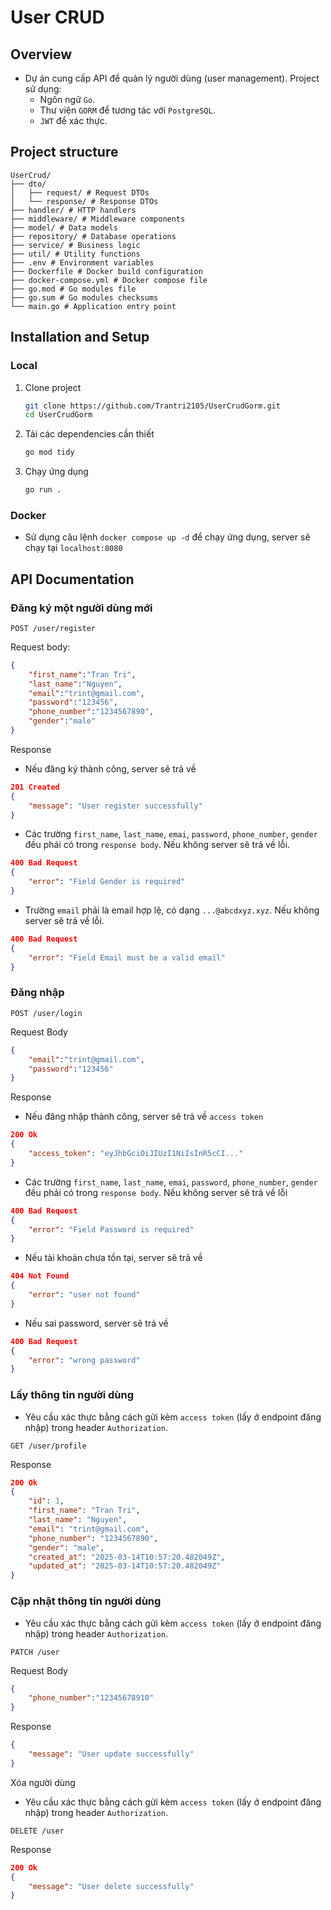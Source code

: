 # User CRUD

## Overview
- Dự án cung cấp API để quản lý người dùng (user management). Project sử dụng:
    - Ngôn ngữ `Go`.
    - Thư viện `GORM` để tương tác với `PostgreSQL`.
    - `JWT` để xác thực.

## Project structure

```
UserCrud/
├── dto/
│   ├── request/ # Request DTOs
│   └── response/ # Response DTOs
├── handler/ # HTTP handlers
├── middleware/ # Middleware components
├── model/ # Data models
├── repository/ # Database operations
├── service/ # Business logic
├── util/ # Utility functions
├── .env # Environment variables
├── Dockerfile # Docker build configuration
├── docker-compose.yml # Docker compose file
├── go.mod # Go modules file
├── go.sum # Go modules checksums
└── main.go # Application entry point
```

## Installation and Setup

### Local
1. Clone project
   ```bash
   git clone https://github.com/Trantri2105/UserCrudGorm.git
   cd UserCrudGorm
   ```
2. Tải các dependencies cần thiết
   ```bash
   go mod tidy
   ```
3. Chạy ứng dụng
   ```bash
   go run .
   ```

### Docker 

- Sử dụng câu lệnh `docker compose up -d` để chạy ứng dụng, server sẽ chạy tại `localhost:8080`

## API Documentation

### Đăng ký một người dùng mới

```
POST /user/register
```

Request body:
```json
{
    "first_name":"Tran Tri",
    "last_name":"Nguyen",
    "email":"trint@gmail.com",
    "password":"123456",
    "phone_number":"1234567890",
    "gender":"male"
}
```

Response
- Nếu đăng ký thành công, server sẽ trả về
```json
201 Created
{
    "message": "User register successfully"
}
```

- Các trường `first_name`, `last_name`, `emai`, `password`, `phone_number`, `gender` đều phải có trong `response body`. Nếu không server sẽ trả về lỗi.
```json
400 Bad Request
{
    "error": "Field Gender is required"
}
```

- Trường `email` phải là email hợp lệ, có dạng `...@abcdxyz.xyz`. Nếu không server sẽ trả về lỗi.
```json
400 Bad Request
{
    "error": "Field Email must be a valid email"
}
```

### Đăng nhập
```
POST /user/login
```
Request Body
```json
{
    "email":"trint@gmail.com",
    "password":"123456"
}
```
Response
- Nếu đăng nhập thành công, server sẽ trả về `access token`
```json
200 Ok
{
    "access_token": "eyJhbGciOiJIUzI1NiIsInR5cCI..."
}
```
- Các trường `first_name`, `last_name`, `emai`, `password`, `phone_number`, `gender` đều phải có trong `response body`. Nếu không server sẽ trả về lỗi
```json
400 Bad Request
{
    "error": "Field Password is required"
}
```
- Nếu tài khoản chưa tồn tại, server sẽ trả về
```json
404 Not Found
{
    "error": "user not found"
}
```
- Nếu sai password, server sẽ trả về
```json
400 Bad Request
{
    "error": "wrong password"
}
```
### Lấy thông tin người dùng
- Yêu cầu xác thực bằng cách gửi kèm `access token` (lấy ở endpoint đăng nhập) trong header `Authorization`.

```
GET /user/profile
```

Response
```json
200 Ok
{
    "id": 1,
    "first_name": "Tran Tri",
    "last_name": "Nguyen",
    "email": "trint@gmail.com",
    "phone_number": "1234567890",
    "gender": "male",
    "created_at": "2025-03-14T10:57:20.482049Z",
    "updated_at": "2025-03-14T10:57:20.482049Z"
}
```
### Cập nhật thông tin người dùng
- Yêu cầu xác thực bằng cách gửi kèm `access token` (lấy ở endpoint đăng nhập) trong header `Authorization`.

```
PATCH /user
```

Request Body
```json
{
    "phone_number":"12345678910"
}
```

Response
```json
{
    "message": "User update successfully"
}
```

Xóa người dùng

- Yêu cầu xác thực bằng cách gửi kèm `access token` (lấy ở endpoint đăng nhập) trong header `Authorization`.

```
DELETE /user
```

Response
```json
200 Ok
{
    "message": "User delete successfully"
}
```




